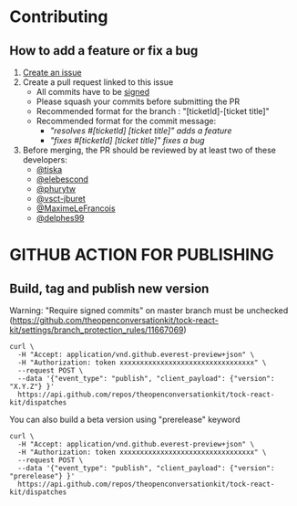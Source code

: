 # Contributing

## How to add a feature or fix a bug

1. [Create an issue](https://github.com/theopenconversationkit/tock-react-kit/issues/new)
2. Create a pull request linked to this issue
    - All commits have to be [signed](https://help.github.com/en/github/authenticating-to-github/managing-commit-signature-verification) 
    - Please squash your commits before submitting the PR
    - Recommended format for the branch : "\[ticketId]-\[ticket title]"
    - Recommended format for the commit message:
        - *"resolves #\[ticketId] \[ticket title]" adds a feature*
        - *"fixes #\[ticketId] \[ticket title]" fixes a bug*       
3. Before merging, the PR should be reviewed by at least two of these developers:
    * [@tiska](https://github.com/Tiska)
    * [@elebescond](https://github.com/elebescond)
    * [@phurytw](https://github.com/phurytw)
    * [@vsct-jburet](https://github.com/vsct-jburet)
    * [@MaximeLeFrancois](https://github.com/MaximeLeFrancois)
    * [@delphes99](https://github.com/delphes99)
    
# GITHUB ACTION FOR PUBLISHING

## Build, tag and publish new version

Warning: "Require signed commits" on master branch must be unchecked (https://github.com/theopenconversationkit/tock-react-kit/settings/branch_protection_rules/11667069)

    curl \
      -H "Accept: application/vnd.github.everest-preview+json" \
      -H "Authorization: token xxxxxxxxxxxxxxxxxxxxxxxxxxxxxxxxx" \
      --request POST \
      --data '{"event_type": "publish", "client_payload": {"version": "X.Y.Z"} }'
      https://api.github.com/repos/theopenconversationkit/tock-react-kit/dispatches

You can also build a beta version using "prerelease" keyword

    curl \
      -H "Accept: application/vnd.github.everest-preview+json" \
      -H "Authorization: token xxxxxxxxxxxxxxxxxxxxxxxxxxxxxxxxx" \
      --request POST \
      --data '{"event_type": "publish", "client_payload": {"version": "prerelease"} }'
      https://api.github.com/repos/theopenconversationkit/tock-react-kit/dispatches
      
